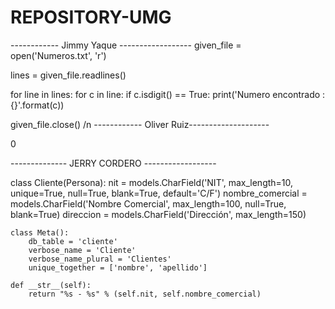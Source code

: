 # REPOSITORY-UMG

------------ Jimmy Yaque ------------------
given_file = open('Numeros.txt', 'r')

lines = given_file.readlines()

for line in lines:
    for c in line:
        if c.isdigit() == True:
            print('Numero encontrado : {}'.format(c))

given_file.close()
/n
------------ Oliver Ruiz--------------------
<html>
<head>
<title>Calculadora</title> 
<link rel="stylesheet" type="text/css" href="calculadora.css" />
<script type="text/javascript" src="calculadora.js"></script>
</head>
<body>
<div class="calculadora"
<form action="#" name="calculadora" id="calculadora">
<p id="textoPantalla">0</p>
<p>
-------------- JERRY CORDERO ------------------

class Cliente(Persona):
    nit = models.CharField('NIT', max_length=10, unique=True, null=True, blank=True, default='C/F')
    nombre_comercial = models.CharField('Nombre Comercial', max_length=100, null=True, blank=True)
    direccion = models.CharField('Dirección', max_length=150)

    class Meta():
        db_table = 'cliente'
        verbose_name = 'Cliente'
        verbose_name_plural = 'Clientes'
        unique_together = ['nombre', 'apellido']
    
    def __str__(self):
        return "%s - %s" % (self.nit, self.nombre_comercial)

